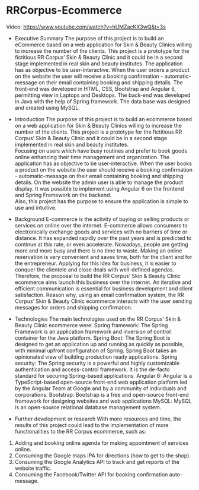 # RRCorpus-Ecommerce
Video: https://www.youtube.com/watch?v=hUMZacKX3wQ&t=3s

- Executive Summary
The purpose of this project is to build an eCommerce based on a web application for Skin & Beauty Clinics willing to increase the number of the clients. This project is a prototype for the fictitious RR Corpus’ Skin & Beauty Clinic and it could be in a second stage implemented in real skin and beauty institutes. 
The application has as objective to be user-interactive. When the user orders a product on the website the user will receive a booking confirmation - automatic-message on their email containing booking and shipping details. 
The front-end was developed in HTML, CSS, Bootstrap and Angular 6, permitting view in Laptops and Desktops. The back-end was developed in Java with the help of Spring framework. The data base was designed and created using MySQL.

- Introduction
The purpose of this project is to build an ecommerce based on a web application for Skin & Beauty Clinics willing to increase the number of the clients. This project is a prototype for the fictitious RR Corpus’ Skin & Beauty Clinic and it could be in a second stage implemented in real skin and beauty institutes.  
Focusing on users which have busy routines and prefer to book goods online enhancing their time management and organization. 
The application has as objective to be user-interactive. When the user books a product on the website the user should receive a booking confirmation - automatic-message on their email containing booking and shipping details. 
On the website the admin user is able to manage the product display. It was possible to implement using Angular 6 on the frontend and Spring Framework on the backend.  
Also, this project has the purpose to ensure the application is simple to use and intuitive.

- Background
E-commerce is the activity of buying or selling products or services on online over the internet.
E-commerce allows consumers to electronically exchange goods and services with no barriers of time or distance. It has expanded rapidly over the past years and is predicted to continue at this rate, or even accelerate. 
Nowadays, people are getting more and more busy and there is no time to waste.  Making an online reservation is very convenient and saves time, both for the client and for the entrepreneur.
Applying for this idea for business, it is easier to conquer the clientele and close deals with well-defined agendas.
Therefore, the proposal to build the RR Corpus’ Skin & Beauty Clinic ecommerce aims launch this business over the internet.
An iterative and efficient communication is essential for business development and client satisfaction. Reason why, using an email confirmation system, the RR Corpus’ Skin & Beauty Clinic ecommerce interacts with the user sending messages for orders and shipping confirmation.

- Technologies
The main technologies used on the RR Corpus’ Skin & Beauty Clinic ecommerce were:
Spring framework: The Spring Framework is an application framework and inversion of control container for the Java platform.
Spring Boot: The Spring Boot is designed to get an application up and running as quickly as possible, with minimal upfront configuration of Spring. Spring Boot takes an opinionated view of building production ready applications.
Spring security: The Spring security is a powerful and highly customizable authentication and access-control framework. It is the de-facto standard for securing Spring-based applications.
Angular 6: Angular is a TypeScript-based open-source front-end web application platform led by the Angular Team at Google and by a community of individuals and corporations.
Bootstrap: Bootstrap is a free and open-source front-end framework for designing websites and web applications
MySQL: MySQL is an open-source relational database management system. 

- Further development or research
With more resources and time, the results of this project could lead to the implementation of more functionalities to the RR Corpus ecommerce, such as:
1) Adding and booking online agenda for making appointment of services online.
2) Consuming the Google maps IPA for directions (how to get to the shop).
3) Consuming the Google Analytics API to track and get reports of the website traffic.
4) Consuming the Facebook/Twitter API for booking confirmation auto-message.  



